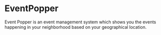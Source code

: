 # EventPopper
Event Popper is an event management system which shows you the events happening in your neighborhood based on your geographical location.
